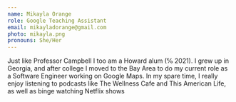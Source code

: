```yaml
---
name: Mikayla Orange
role: Google Teaching Assistant
email: mikayladorange@gmail.com
photo: mikayla.png
pronouns: She/Her
---
```

Just like Professor Campbell I too am a Howard alum (℅ 2021). I grew up in Georgia, and after college I moved to the Bay Area to do my current role as a Software Engineer working on Google Maps. In my spare time, I really enjoy listening to podcasts like The Wellness Cafe and This American Life, as well as binge watching Netflix shows
